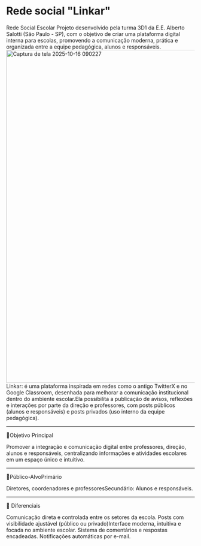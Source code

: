 # Rede social "Linkar"
Rede Social Escolar Projeto desenvolvido pela turma 3D1 da E.E. Alberto Salotti (São Paulo - SP), com o objetivo de criar uma plataforma digital interna para escolas, promovendo a comunicação moderna, prática e organizada entre a equipe pedagógica, alunos e responsáveis. 
<img width="1387" height="889" alt="Captura de tela 2025-10-16 090227" src="https://github.com/user-attachments/assets/698b0e01-37b9-40c4-b728-6dc364eb5db0" />
Linkar: é uma plataforma inspirada em redes como o antigo TwitterX e no Google Classroom, desenhada para melhorar a comunicação institucional dentro do ambiente escolar.Ela possibilita a publicação de avisos, reflexões e interações por parte da direção e professores, com posts públicos (alunos e responsáveis) e posts privados (uso interno da equipe pedagógica).

---
🎯Objetivo Principal

Promover a integração e comunicação digital entre professores, direção, alunos e responsáveis, centralizando informações e atividades escolares em um espaço único e intuitivo.

---


👥Público-AlvoPrimário

Diretores, coordenadores e professoresSecundário: Alunos e responsáveis.

---

🚀 Diferenciais

Comunicação direta e controlada entre os setores da escola.
Posts com visibilidade ajustável (público ou privado)Interface moderna, intuitiva e focada no ambiente escolar.
Sistema de comentários e respostas encadeadas.
Notificações automáticas por e-mail.









